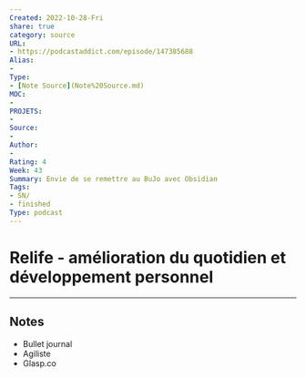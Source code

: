 ```yaml
---
Created: 2022-10-28-Fri
share: true 
category: source
URL:
- https://podcastaddict.com/episode/147385688
Alias:
- 
Type: 
- [Note Source](Note%20Source.md)
MOC:
- 
PROJETS:
- 
Source:
- 
Author:
- 
Rating: 4
Week: 43
Summary: Envie de se remettre au BuJo avec Obsidian
Tags:
- SN/
- finished
Type: podcast
---
```


# Relife - amélioration du quotidien et développement personnel


***

## Notes
- Bullet journal 
- Agiliste 
- Glasp.co